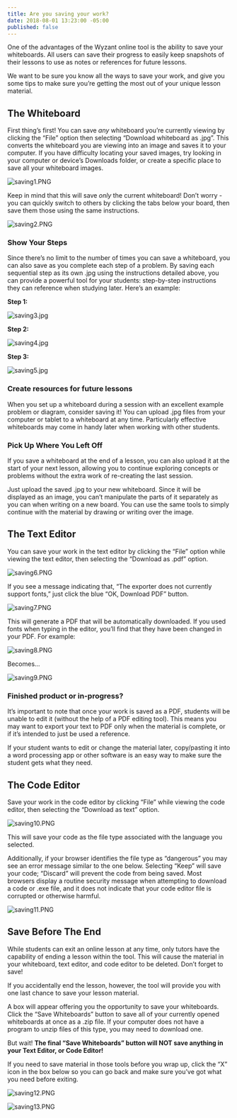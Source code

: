 ```yaml
---
title: Are you saving your work?
date: 2018-08-01 13:23:00 -05:00
published: false
---
```


One of the advantages of the Wyzant online tool is the ability to save your whiteboards. All users can save their progress to easily keep snapshots of their lessons to use as notes or references for future lessons.

We want to be sure you know all the ways to save your work, and give you some tips to make sure you’re getting the most out of your unique lesson material.

## The Whiteboard

First thing’s first! You can save *any* whiteboard you’re currently viewing by clicking the “File” option then selecting “Download whiteboard as .jpg”.  This converts the whiteboard you are viewing into an image and saves it to your computer. If you have difficulty locating your saved images, try looking in your computer or device’s Downloads folder, or create a specific place to save all your whiteboard images.

![saving1.PNG](/blog/uploads/saving1.PNG)

Keep in mind that this will save *only* the current whiteboard! Don’t worry - you can quickly switch to others by clicking the tabs below your board, then save them those using the same instructions.

![saving2.PNG](/blog/uploads/saving2.PNG)

### Show Your Steps

Since there’s no limit to the number of times you can save a whiteboard, you can also save as you complete each step of a problem. By saving each sequential step as its own .jpg using the instructions detailed above, you can provide a powerful tool for your students: step-by-step instructions they can reference when studying later. Here’s an example:

**Step 1:**

![saving3.jpg](/blog/uploads/saving3.jpg)

**Step 2:**

![saving4.jpg](/blog/uploads/saving4.jpg)

**Step 3:**

![saving5.jpg](/blog/uploads/saving5.jpg)

### Create resources for future lessons

When you set up a whiteboard during a session with an excellent example problem or diagram, consider saving it!  You can upload .jpg files from your computer or tablet to a whiteboard at any time. Particularly effective whiteboards may come in handy later when working with other students.  

### Pick Up Where You Left Off

If you save a whiteboard at the end of a lesson, you can also upload it at the start of your next lesson, allowing you to continue exploring concepts or problems without the extra work of re-creating the last session. 

Just upload the saved .jpg to your new whiteboard. Since it will be displayed as an image, you can’t manipulate the parts of it separately as you can when writing on a new board. You can use the same tools to simply continue with the material by drawing or writing over the image. 

## The Text Editor

You can save your work in the text editor by clicking the “File” option while viewing the text editor, then selecting the “Download as .pdf” option.

![saving6.PNG](/blog/uploads/saving6.PNG)

If you see a message indicating that, “The exporter does not currently support fonts,” just click the blue “OK, Download PDF” button. 

![saving7.PNG](/blog/uploads/saving7.PNG)

This will generate a PDF that will be automatically downloaded.  If you used fonts when typing in the editor, you’ll find that they have been changed in your PDF. For example:

![saving8.PNG](/blog/uploads/saving8.PNG)

Becomes...

![saving9.PNG](/blog/uploads/saving9.PNG)

### Finished product or in-progress?

It’s important to note that once your work is saved as a PDF, students will be unable to edit it (without the help of a PDF editing tool). This means you may want to export your text to PDF only when the material is complete, or if it’s intended to just be used a reference.

If your student wants to edit or change the material later, copy/pasting it into a word processing app or other software is an easy way to make sure the student gets what they need.

## The Code Editor

Save your work in the code editor by clicking “File” while viewing the code editor, then selecting the “Download as text” option.

![saving10.PNG](/blog/uploads/saving10.PNG)

This will save your code as the file type associated with the language you selected. 

Additionally, if your browser identifies the file type as “dangerous” you may see an error message similar to the one below.  Selecting “Keep” will save your code; “Discard” will prevent the code from being saved. Most browsers display a routine security message when attempting to download a code or .exe file, and it does not indicate that your code editor file is corrupted or otherwise harmful.

![saving11.PNG](/blog/uploads/saving11.PNG)

## Save Before The End

While students can exit an online lesson at any time, only tutors have the capability of ending a lesson within the tool.  This will cause the material in your whiteboard, text editor, and code editor to be deleted. Don’t forget to save! 

If you accidentally end the lesson, however, the tool will provide you with one last chance to save your lesson material. 

A box will appear offering you the opportunity to save your whiteboards. Click the “Save Whiteboards” button to save all of your currently opened whiteboards at once as a .zip file. If your computer does not have a program to unzip files of this type, you may need to download one.

But wait! **The final “Save Whiteboards” button will NOT save anything in your Text Editor, or Code Editor!**

If you need to save material in those tools before you wrap up, click the “X” icon in the box below so you can go back and make sure you’ve got what you need before exiting.

![saving12.PNG](/blog/uploads/saving12.PNG)

![saving13.PNG](/blog/uploads/saving13.PNG)